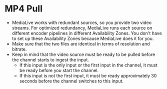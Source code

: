 # MP4 Pull<a name="planning-mp4-pull"></a>
+ MediaLive works with redundant sources, so you provide two video streams\. For optimized redundancy, MediaLive runs each source on different encoder pipelines in different Availability Zones\. You don't have to set up these Availability Zones because MediaLive does it for you\. 
+ Make sure that the two files are identical in terms of resolution and bitrate\. 
+ Keep in mind that the video source must be ready to be pulled before the channel starts to ingest the input\. 
  + If this input is the only input or the first input in the channel, it must be ready before you start the channel\. 
  + If this input is not the first input, it must be ready approximately 30 seconds before the channel switches to this input\. 